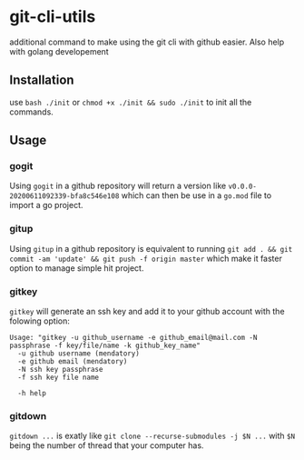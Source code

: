 # git-cli-utils
additional command to make using the git cli with github easier. Also help with golang developement

## Installation

use `bash ./init` or `chmod +x ./init && sudo ./init` to init all the commands.

## Usage

### gogit

Using `gogit` in a github repository will return a version like `v0.0.0-20200611092339-bfa8c546e108` which can then be use in a `go.mod` file to import a go project.

### gitup

Using  `gitup` in a github repository is equivalent to running `git add . && git commit -am 'update' && git push -f origin master` which make it faster option to manage simple hit project.

### gitkey

`gitkey` will generate an ssh key and add it to your github account with the folowing option:

```
Usage: "gitkey -u github_username -e github_email@mail.com -N passphrase -f key/file/name -k github_key_name"
  -u github username (mendatory)
  -e github email (mendatory)
  -N ssh key passphrase
  -f ssh key file name

  -h help
```

### gitdown

`gitdown ...` is exatly like `git clone --recurse-submodules -j $N ...` with `$N` being the number of thread that your computer has.